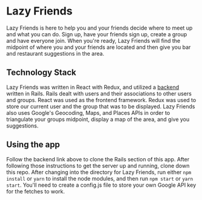 # Lazy Friends

Lazy Friends is here to help you and your friends decide where to meet up and what you can do.  Sign up, have your friends sign up, create a group and have everyone join. When you're ready, Lazy Friends will find the midpoint of where you and your friends are located and then give you bar and restaurant suggestions in the area.

## Technology Stack

Lazy Friends was written in React with Redux, and utilized a [backend](https://github.com/jessemcready/lazy-friends-backend) written in Rails.  Rails dealt with users and their associations to other users and groups.  React was used as the frontend framework. Redux was used to store our current user and the group that was to be displayed.  Lazy Friends also uses Google's Geocoding, Maps, and Places APIs in order to triangulate your groups midpoint, display a map of the area, and give you suggestions.

## Using the app

Follow the backend link above to clone the Rails section of this app.  After following those instructions to get the server up and running, clone down this repo.  After changing into the directory for Lazy Friends, run either `npm install` or `yarn` to install the node modules, and then run `npm start` or `yarn start`. You'll need to create a config.js file to store your own Google API key for the fetches to work. 
